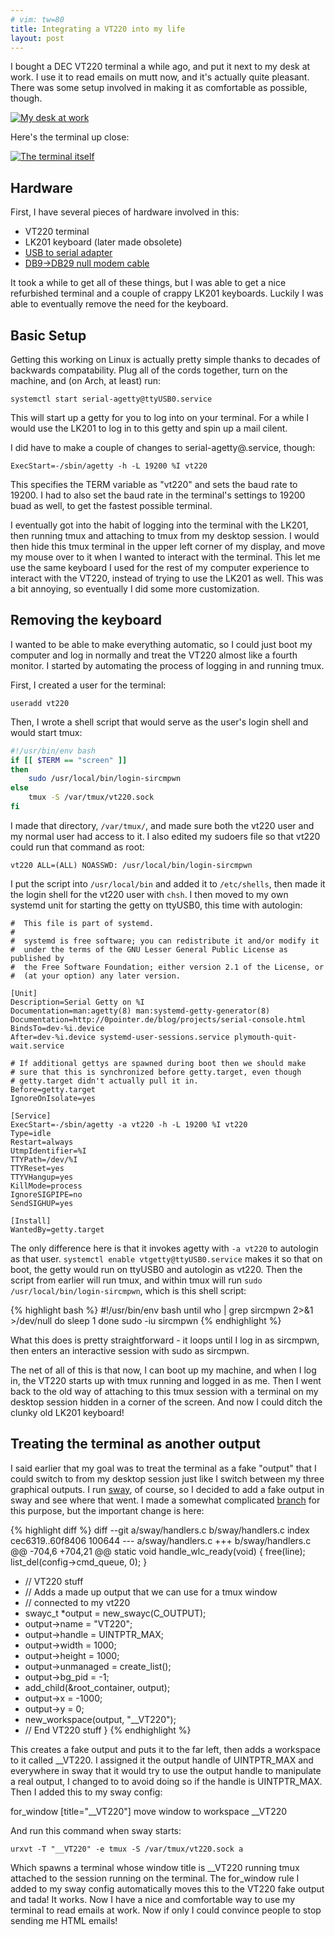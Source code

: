 ```yaml
---
# vim: tw=80
title: Integrating a VT220 into my life
layout: post
---
```


I bought a DEC VT220 terminal a while ago, and put it next to my desk at work. I
use it to read emails on mutt now, and it's actually quite pleasant. There was
some setup involved in making it as comfortable as possible, though.

[![My desk at work](https://sr.ht/BnAH.jpg)](https://sr.ht/BnAH.jpg)

Here's the terminal up close:

[![The terminal itself](https://sr.ht/TnC6.jpg)](https://sr.ht/TnC6.jpg)

## Hardware

First, I have several pieces of hardware involved in this:

* VT220 terminal
* LK201 keyboard (later made obsolete)
* [USB to serial adapter](http://amzn.com/B00IDSM6BW)
* [DB9->DB29 null modem cable](http://amzn.com/B00066HL50)

It took a while to get all of these things, but I was able to get a nice
refurbished terminal and a couple of crappy LK201 keyboards. Luckily I was able
to eventually remove the need for the keyboard.

## Basic Setup

Getting this working on Linux is actually pretty simple thanks to decades of
backwards compatability. Plug all of the cords together, turn on the machine,
and (on Arch, at least) run:

    systemctl start serial-agetty@ttyUSB0.service

This will start up a getty for you to log into on your terminal. For a while I
would use the LK201 to log in to this getty and spin up a mail cilent.

I did have to make a couple of changes to serial-agetty@.service, though:

    ExecStart=-/sbin/agetty -h -L 19200 %I vt220

This specifies the TERM variable as "vt220" and sets the baud rate to 19200. I
had to also set the baud rate in the terminal's settings to 19200 buad as well,
to get the fastest possible terminal.

I eventually got into the habit of logging into the terminal with the LK201,
then running tmux and attaching to tmux from my desktop session. I would then
hide this tmux terminal in the upper left corner of my display, and move my
mouse over to it when I wanted to interact with the terminal. This let me use
the same keyboard I used for the rest of my computer experience to interact with
the VT220, instead of trying to use the LK201 as well. This was a bit annoying,
so eventually I did some more customization.

## Removing the keyboard

I wanted to be able to make everything automatic, so I could just boot my
computer and log in normally and treat the VT220 almost like a fourth monitor. I
started by automating the process of logging in and running tmux.

First, I created a user for the terminal:

    useradd vt220

Then, I wrote a shell script that would serve as the user's login shell and
would start tmux:

```bash
#!/usr/bin/env bash
if [[ $TERM == "screen" ]]
then
	sudo /usr/local/bin/login-sircmpwn
else
	tmux -S /var/tmux/vt220.sock
fi
```

I made that directory, `/var/tmux/`, and made sure both the vt220 user and my
normal user had access to it. I also edited my sudoers file so that vt220 could
run that command as root:

    vt220 ALL=(ALL) NOASSWD: /usr/local/bin/login-sircmpwn

I put the script into `/usr/local/bin` and added it to `/etc/shells`, then made
it the login shell for the vt220 user with `chsh`. I then moved to my own
systemd unit for starting the getty on ttyUSB0, this time with autologin:

    #  This file is part of systemd.
    #
    #  systemd is free software; you can redistribute it and/or modify it
    #  under the terms of the GNU Lesser General Public License as published by
    #  the Free Software Foundation; either version 2.1 of the License, or
    #  (at your option) any later version.

    [Unit]
    Description=Serial Getty on %I
    Documentation=man:agetty(8) man:systemd-getty-generator(8)
    Documentation=http://0pointer.de/blog/projects/serial-console.html
    BindsTo=dev-%i.device
    After=dev-%i.device systemd-user-sessions.service plymouth-quit-wait.service

    # If additional gettys are spawned during boot then we should make
    # sure that this is synchronized before getty.target, even though
    # getty.target didn't actually pull it in.
    Before=getty.target
    IgnoreOnIsolate=yes

    [Service]
    ExecStart=-/sbin/agetty -a vt220 -h -L 19200 %I vt220
    Type=idle
    Restart=always
    UtmpIdentifier=%I
    TTYPath=/dev/%I
    TTYReset=yes
    TTYVHangup=yes
    KillMode=process
    IgnoreSIGPIPE=no
    SendSIGHUP=yes

    [Install]
    WantedBy=getty.target

The only difference here is that it invokes agetty with `-a vt220` to autologin
as that user. `systemctl enable vtgetty@ttyUSB0.service` makes it so that on
boot, the getty would run on ttyUSB0 and autologin as vt220. Then the script
from earlier will run tmux, and within tmux will run `sudo
/usr/local/bin/login-sircmpwn`, which is this shell script:

{% highlight bash %}
#!/usr/bin/env bash
until who | grep sircmpwn 2>&1 >/dev/null
do
	sleep 1
done
sudo -iu sircmpwn
{% endhighlight %}

What this does is pretty straightforward - it loops until I log in as sircmpwn,
then enters an interactive session with sudo as sircmpwn.

The net of all of this is that now, I can boot up my machine, and when I log in,
the VT220 starts up with tmux running and logged in as me. Then I went back to
the old way of attaching to this tmux session with a terminal on my desktop
session hidden in a corner of the screen. And now I could ditch the clunky old
LK201 keyboard!

## Treating the terminal as another output

I said earlier that my goal was to treat the terminal as a fake "output" that I
could switch to from my desktop session just like I switch between my three
graphical outputs. I run [sway](https://github.com/SirCmpwn/sway), of course, so
I decided to add a fake output in sway and see where that went. I made a
somewhat complicated [branch](https://github.com/SirCmpwn/sway/compare/vt220)
for this purpose, but the important change is here:

{% highlight diff %}
diff --git a/sway/handlers.c b/sway/handlers.c
index cec6319..60f8406 100644
--- a/sway/handlers.c
+++ b/sway/handlers.c
@@ -704,6 +704,21 @@ static void handle_wlc_ready(void) {
 		free(line);
 		list_del(config->cmd_queue, 0);
 	}
+	// VT220 stuff
+	// Adds a made up output that we can use for a tmux window
+	// connected to my vt220
+	swayc_t *output = new_swayc(C_OUTPUT);
+	output->name = "VT220";
+	output->handle = UINTPTR_MAX;
+	output->width = 1000;
+	output->height = 1000;
+	output->unmanaged = create_list();
+	output->bg_pid = -1;
+	add_child(&root_container, output);
+	output->x = -1000;
+	output->y = 0;
+	new_workspace(output, "__VT220");
+	// End VT220 stuff
 }
{% endhighlight %}

This creates a fake output and puts it to the far left, then adds a workspace to
it called __VT220. I assigned it the output handle of UINTPTR_MAX and everywhere
in sway that it would try to use the output handle to manipulate a real output,
I changed to to avoid doing so if the handle is UINTPTR_MAX. Then I added this
to my sway config:

   for_window [title="__VT220"] move window to workspace __VT220 

And run this command when sway starts:

    urxvt -T "__VT220" -e tmux -S /var/tmux/vt220.sock a

Which spawns a terminal whose window title is __VT220 running tmux attached to
the session running on the terminal. The for_window rule I added to my sway
config automatically moves this to the VT220 fake output and tada! It works. Now
I have a nice and comfortable way to use my terminal to read emails at work. Now
if only I could convince people to stop sending me HTML emails!
